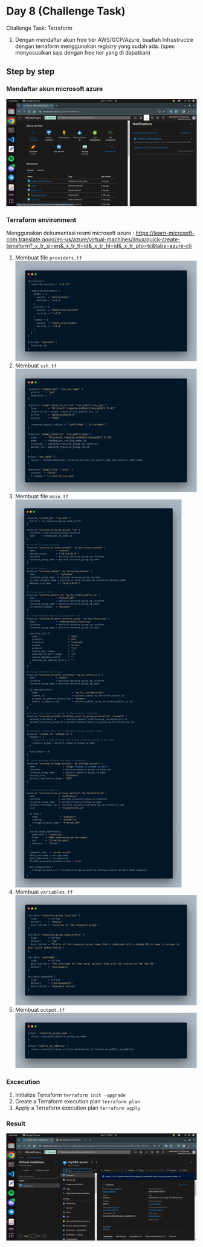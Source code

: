 # Day 8 (Challenge Task)
Challenge Task: Terraform

1.  Dengan mendaftar akun free tier AWS/GCP/Azure, buatlah Infrastructre dengan terraform menggunakan registry yang sudah ada. (spec menyesuaikan saja dengan free tier yang di dapatkan)

## Step by step
### Mendaftar akun microsoft azure
![enter image description here](https://github.com/RakhaFe21/devops19-dumbways-rakha/blob/main/stage-2/week-3/assets/Screenshot%20from%202024-01-14%2010-14-50.png?raw=true)
### Terraform environment
Menggunakan dokumentasi resmi microsoft azure :
https://learn-microsoft-com.translate.goog/en-us/azure/virtual-machines/linux/quick-create-terraform?_x_tr_sl=en&_x_tr_tl=id&_x_tr_hl=id&_x_tr_pto=tc&tabs=azure-cli 

1. Membuat file `providers.tf`
	![enter image description here](https://github.com/RakhaFe21/devops19-dumbways-rakha/blob/main/stage-2/week-3/assets/carbon%20%2851%29.png?raw=true)
2. Membuat `ssh.tf`
![enter image description here](https://github.com/RakhaFe21/devops19-dumbways-rakha/blob/main/stage-2/week-3/assets/carbon%20%2852%29.png?raw=true)
3. Membuat file `main.tf`
![enter image description here](https://github.com/RakhaFe21/devops19-dumbways-rakha/blob/main/stage-2/week-3/assets/carbon%20%2853%29.png?raw=true)
4. Membuat `variables.tf`
![enter image description here](https://github.com/RakhaFe21/devops19-dumbways-rakha/blob/main/stage-2/week-3/assets/carbon%20%2854%29.png?raw=true)
5. Membuat `output.tf`
![enter image description here](https://github.com/RakhaFe21/devops19-dumbways-rakha/blob/main/stage-2/week-3/assets/carbon%20%2855%29.png?raw=true)
### Excecution
1. Initialize Terraform
	`terraform init -upgrade`
2. Create a Terraform execution plan
`terraform plan`
3. Apply a Terraform execution plan
`terraform apply`

### Result
![enter image description here](https://github.com/RakhaFe21/devops19-dumbways-rakha/blob/main/stage-2/week-3/assets/Screenshot%20from%202024-01-14%2010-44-00.png?raw=true)
